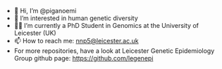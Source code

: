 - 👋 Hi, I’m @piganoemi
- 👀 I’m interested in human genetic diversity
- :woman_technologist: I’m currently a PhD Student in Genomics at the University of Leicester (UK)
- 📫 How to reach me: nnp5@leicester.ac.uk
- For more repositories, have a look at Leicester Genetic Epidemiology Group github page: https://github.com/legenepi

<!---
piganoemi/piganoemi is a ✨ special ✨ repository because its `README.md` (this file) appears on your GitHub profile.
You can click the Preview link to take a look at your changes.
--->
